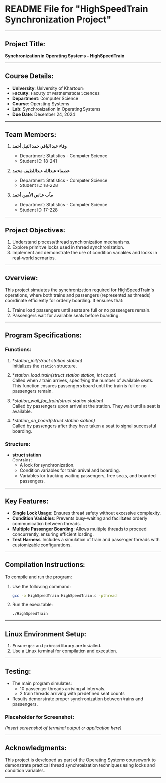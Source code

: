 
# README File for "HighSpeedTrain Synchronization Project"

---

## Project Title:
**Synchronization in Operating Systems - HighSpeedTrain**

---

## Course Details:
- **University**: University of Khartoum  
- **Faculty**: Faculty of Mathematical Sciences  
- **Department**: Computer Science  
- **Course**: Operating Systems  
- **Lab**: Synchronization in Operating Systems  
- **Due Date**: December 24, 2024  

---

## Team Members:
1. **وفاء عبد الباقي حمد النيل أحمد**  
   - Department: Statistics - Computer Science  
   - Student ID: 18-241  

2. **عصماء عبدالله عبداللطيف محمد**  
   - Department: Statistics - Computer Science  
   - Student ID: 18-228  

3. **مآب عباس الأمين أحمد**  
   - Department: Statistics - Computer Science  
   - Student ID: 17-228  

---

## Project Objectives:
1. Understand process/thread synchronization mechanisms.  
2. Explore primitive locks used in thread synchronization.  
3. Implement and demonstrate the use of condition variables and locks in real-world scenarios.

---

## Overview:
This project simulates the synchronization required for HighSpeedTrain's operations, where both trains and passengers (represented as threads) coordinate efficiently for orderly boarding. It ensures that:  
1. Trains load passengers until seats are full or no passengers remain.  
2. Passengers wait for available seats before boarding.  

---

## Program Specifications:
### Functions:
1. **station_init(struct station *station)**  
   Initializes the `station` structure.

2. **station_load_train(struct station *station, int count)**  
   Called when a train arrives, specifying the number of available seats. This function ensures passengers board until the train is full or no passengers remain.

3. **station_wait_for_train(struct station *station)**  
   Called by passengers upon arrival at the station. They wait until a seat is available.

4. **station_on_board(struct station *station)**  
   Called by passengers after they have taken a seat to signal successful boarding.

### Structure:
- **struct station**  
  Contains:
  - A lock for synchronization.
  - Condition variables for train arrival and boarding.
  - Variables for tracking waiting passengers, free seats, and boarded passengers.

---

## Key Features:
- **Single Lock Usage**: Ensures thread safety without excessive complexity.  
- **Condition Variables**: Prevents busy-waiting and facilitates orderly communication between threads.  
- **Multiple Passenger Boarding**: Allows multiple threads to proceed concurrently, ensuring efficient loading.  
- **Test Harness**: Includes a simulation of train and passenger threads with customizable configurations.  

---

## Compilation Instructions:
To compile and run the program:  
1. Use the following command:  
   ```bash
   gcc -o HighSpeedTrain HighSpeedTrain.c -pthread
   ```
2. Run the executable:  
   ```bash
   ./HighSpeedTrain
   ```

---

## Linux Environment Setup:
1. Ensure `gcc` and `pthread` library are installed.  
2. Use a Linux terminal for compilation and execution.

---

## Testing:
- The main program simulates:
  - 10 passenger threads arriving at intervals.
  - 2 train threads arriving with predefined seat counts.  
- Results demonstrate proper synchronization between trains and passengers.

### Placeholder for Screenshot:
*(Insert screenshot of terminal output or application here)*

---

## Acknowledgments:
This project is developed as part of the Operating Systems coursework to demonstrate practical thread synchronization techniques using locks and condition variables.

--- 
